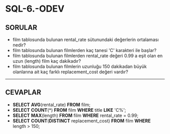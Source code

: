 # SQL-6.-ODEV
## SORULAR
*   film tablosunda bulunan rental_rate sütunundaki değerlerin ortalaması nedir?
*  film tablosunda bulunan filmlerden kaç tanesi 'C' karakteri ile başlar?
* film tablosunda bulunan filmlerden rental_rate değeri 0.99 a eşit olan en uzun (length) film kaç dakikadır?
 * film tablosunda bulunan filmlerin uzunluğu 150 dakikadan büyük olanlarına ait kaç farklı replacement_cost değeri vardır?
---
## CEVAPLAR
* **SELECT** **AVG**(rental_rate) **FROM** film;
* **SELECT** **COUNT**(*) **FROM** film **WHERE** title **LIKE** 'C%';
* **SELECT** **MAX**(length) **FROM** film **WHERE** rental_rate = 0.99; 
* **SELECT** **COUNT**(**DISTINCT** replacement_cost) **FROM** film **WHERE** length > 150;
